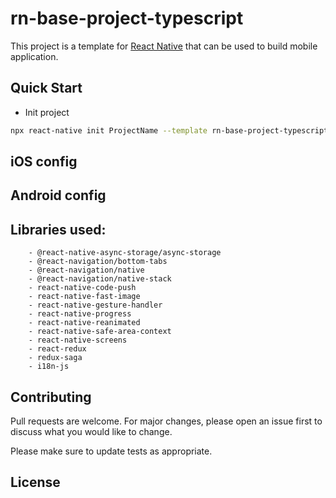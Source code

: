 # rn-base-project-typescript

This project is a template for [React Native](https://reactnative.dev/) that can be used to build mobile application.

## Quick Start

- Init project

```bash
npx react-native init ProjectName --template rn-base-project-typescript
```

## iOS config

## Android config

## Libraries used:
```text
    - @react-native-async-storage/async-storage
    - @react-navigation/bottom-tabs
    - @react-navigation/native
    - @react-navigation/native-stack
    - react-native-code-push
    - react-native-fast-image
    - react-native-gesture-handler
    - react-native-progress
    - react-native-reanimated
    - react-native-safe-area-context
    - react-native-screens
    - react-redux
    - redux-saga
    - i18n-js
```

## Contributing
Pull requests are welcome. For major changes, please open an issue first to discuss what you would like to change.

Please make sure to update tests as appropriate.

## License